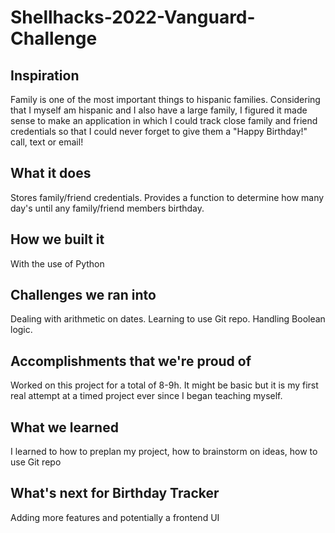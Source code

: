 # Shellhacks-2022-Vanguard-Challenge

## Inspiration
Family is one of the most important things to hispanic families. Considering that I myself am hispanic and I also have a large family, I figured it made sense to make an application in which I could track close family and friend credentials so that I could never forget to give them a "Happy Birthday!" call, text or email!

## What it does
Stores family/friend credentials. Provides a function to determine how many day's until any family/friend members birthday.

## How we built it
With the use of Python

## Challenges we ran into
Dealing with arithmetic on dates. Learning to use Git repo. Handling Boolean logic. 

## Accomplishments that we're proud of
Worked on this project for a total of 8-9h. It might be basic but it is my first real attempt at a timed project ever since I began teaching myself.

## What we learned
I learned to how to preplan my project, how to brainstorm on ideas, how to use Git repo

## What's next for Birthday Tracker
Adding more features and potentially a frontend UI